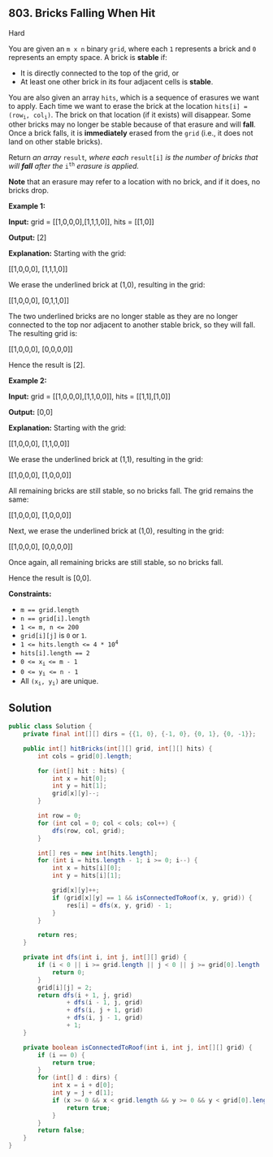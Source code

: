 ## 803\. Bricks Falling When Hit

Hard

You are given an `m x n` binary `grid`, where each `1` represents a brick and `0` represents an empty space. A brick is **stable** if:

*   It is directly connected to the top of the grid, or
*   At least one other brick in its four adjacent cells is **stable**.

You are also given an array `hits`, which is a sequence of erasures we want to apply. Each time we want to erase the brick at the location <code>hits[i] = (row<sub>i</sub>, col<sub>i</sub>)</code>. The brick on that location (if it exists) will disappear. Some other bricks may no longer be stable because of that erasure and will **fall**. Once a brick falls, it is **immediately** erased from the `grid` (i.e., it does not land on other stable bricks).

Return _an array_ `result`_, where each_ `result[i]` _is the number of bricks that will **fall** after the_ <code>i<sup>th</sup></code> _erasure is applied._

**Note** that an erasure may refer to a location with no brick, and if it does, no bricks drop.

**Example 1:**

**Input:** grid = [[1,0,0,0],[1,1,1,0]], hits = [[1,0]]

**Output:** [2]

**Explanation:** Starting with the grid: 

[[1,0,0,0], [1,1,1,0]] 

We erase the underlined brick at (1,0), resulting in the grid: 

[[1,0,0,0], [0,1,1,0]] 

The two underlined bricks are no longer stable as they are no longer connected to the top nor adjacent to another stable brick, so they will fall. The resulting grid is: 

[[1,0,0,0], [0,0,0,0]] 

Hence the result is [2].

**Example 2:**

**Input:** grid = [[1,0,0,0],[1,1,0,0]], hits = [[1,1],[1,0]]

**Output:** [0,0]

**Explanation:** Starting with the grid: 

[[1,0,0,0], [1,1,0,0]] 

We erase the underlined brick at (1,1), resulting in the grid: 

[[1,0,0,0], [1,0,0,0]] 

All remaining bricks are still stable, so no bricks fall. The grid remains the same: 

[[1,0,0,0], [1,0,0,0]] 

Next, we erase the underlined brick at (1,0), resulting in the grid: 

[[1,0,0,0], [0,0,0,0]] 

Once again, all remaining bricks are still stable, so no bricks fall. 

Hence the result is [0,0].

**Constraints:**

*   `m == grid.length`
*   `n == grid[i].length`
*   `1 <= m, n <= 200`
*   `grid[i][j]` is `0` or `1`.
*   <code>1 <= hits.length <= 4 * 10<sup>4</sup></code>
*   `hits[i].length == 2`
*   <code>0 <= x<sub>i </sub><= m - 1</code>
*   <code>0 <= y<sub>i</sub> <= n - 1</code>
*   All <code>(x<sub>i</sub>, y<sub>i</sub>)</code> are unique.

## Solution

```java
public class Solution {
    private final int[][] dirs = {{1, 0}, {-1, 0}, {0, 1}, {0, -1}};

    public int[] hitBricks(int[][] grid, int[][] hits) {
        int cols = grid[0].length;

        for (int[] hit : hits) {
            int x = hit[0];
            int y = hit[1];
            grid[x][y]--;
        }

        int row = 0;
        for (int col = 0; col < cols; col++) {
            dfs(row, col, grid);
        }

        int[] res = new int[hits.length];
        for (int i = hits.length - 1; i >= 0; i--) {
            int x = hits[i][0];
            int y = hits[i][1];

            grid[x][y]++;
            if (grid[x][y] == 1 && isConnectedToRoof(x, y, grid)) {
                res[i] = dfs(x, y, grid) - 1;
            }
        }

        return res;
    }

    private int dfs(int i, int j, int[][] grid) {
        if (i < 0 || i >= grid.length || j < 0 || j >= grid[0].length || grid[i][j] != 1) {
            return 0;
        }
        grid[i][j] = 2;
        return dfs(i + 1, j, grid)
                + dfs(i - 1, j, grid)
                + dfs(i, j + 1, grid)
                + dfs(i, j - 1, grid)
                + 1;
    }

    private boolean isConnectedToRoof(int i, int j, int[][] grid) {
        if (i == 0) {
            return true;
        }
        for (int[] d : dirs) {
            int x = i + d[0];
            int y = j + d[1];
            if (x >= 0 && x < grid.length && y >= 0 && y < grid[0].length && grid[x][y] == 2) {
                return true;
            }
        }
        return false;
    }
}
```